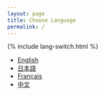 ```yaml
---
layout: page
title: Choose Language
permalink: /
---
```


{% include lang-switch.html %}

<ul>
  <li><a href="/en/">English</a></li>
  <li><a href="/ja/">日本語</a></li>
  <li><a href="/fr/">Français</a></li>
  <li><a href="/zh/">中文</a></li>
</ul>
